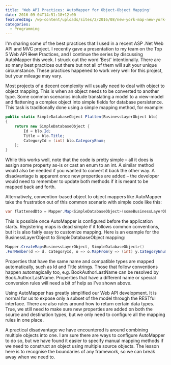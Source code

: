 ```yaml
---
title: 'Web API Practices: AutoMapper for Object-Object Mapping'
date: 2016-09-04T14:51:18+12:00
featuredImg: /wp-content/uploads/sites/2/2016/08/new-york-map-new-york-city.jpg
categories:
  - Programming
---
```

I'm sharing some of the best practices that I used in a recent ASP .Net Web API and MVC project. I recently gave a presentation to my team on the Top 5 Web API <span style="text-decoration: line-through;">Best</span> Practices, and I continue the series by discussing AutoMapper this week. I struck out the word &#8216;Best' intentionally. There are so many best practices out there but not all of them will suit your unique circumstance. These practices happened to work very well for this project, but your mileage may vary.

<!--more-->

Most projects of a decent complexity will usually need to deal with object to object mapping. This is when an object needs to be converted to another type. Some common scenarios include translating a model to a view-model and flattening a complex object into simple fields for database persistence. This task is traditionally done using a simple mapping method, for example:

```csharp
public static SimpleDatabaseObject Flatten(BusinessLayerObject blo)
{
    return new SimpleDatabaseObject {
        Id = blo.Id;
        Title = blo.Title;
        CategoryId = (int) blo.CategoryEnum;
    };
}
```

While this works well, note that the code is pretty simple – all it does is assign some property as-is or cast an enum to an int. A similar method would also be needed if you wanted to convert it back the other way. A disadvantage is apparent once new properties are added – the developer would need to remember to update both methods if it is meant to be mapped back and forth.

Alternatively, convention-based object to object mappers like AutoMapper take the frustration out of this common scenario with simple code like this:

```csharp
var flattenedDto = Mapper.Map<SimpleDatabaseObject>(someBusinessLayerObjectHere);
```

This is possible once AutoMapper is configured before the application starts. Registering maps is dead simple if it follows common conventions, but it is also fairly easy to customize mapping. Here is an example for the BusinessLayerObject to SimpleDatabaseObject mapping:

```csharp
Mapper.CreateMap<BusinessLayerObject, SimpleDatabaseObject>()
.ForMember(d => d. CategoryId, o => o.MapFrom(y => (int) y.CategoryEnum));
```

Properties that have the same name and compatible types are mapped automatically, such as Id and Title strings. Those that follow conventions happen automagically too, e.g. BookAuthorLastName can be resolved by Book.Author.LastName. Properties that have a different name or special conversion rules will need a bit of help as I’ve shown above.

Using AutoMapper has greatly simplified our Web API development. It is normal for us to expose only a subset of the model through the RESTful interface. There are also rules around how to return certain data types. True, we still need to make sure new properties are added on both the source and destination types, but we only need to configure all the mapping rules in one place.

A practical disadvantage we have encountered is around combining multiple objects into one. I am sure there are ways to configure AutoMapper to do so, but we have found it easier to specify manual mapping methods if we need to construct an object using multiple source objects. The lesson here is to recognise the boundaries of any framework, so we can break away when we need to.